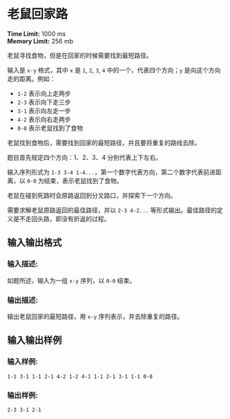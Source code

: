 # 老鼠回家路

**Time Limit:** 1000 ms  
**Memory Limit:** 256 mb

老鼠寻找食物，但是在回家的时候需要找到最短路径。

输入是 `x-y` 格式，其中 `x` 是 `1`, `2`, `3`, `4` 中的一个，代表四个方向；`y` 是向这个方向走的距离。例如：
- `1-2` 表示向上走两步
- `2-3` 表示向下走三步
- `3-1` 表示向左走一步
- `4-2` 表示向右走两步
- `0-0` 表示老鼠找到了食物

老鼠找到食物后，需要找到回家的最短路径，并且要将重复的路线去除。

题目首先规定四个方向：1、2、3、4 分别代表上下左右。

输入序列形式为 `1-3 3-4 1-4...`，第一个数字代表方向，第二个数字代表前进距离，以 `0-0` 为结束，表示老鼠找到了食物。

老鼠在碰到死路时会原路返回到分叉路口，并探索下一个方向。

需要求解老鼠原路返回的最佳路径，并以 `2-3 4-2...` 等形式输出。最佳路径的定义是不走回头路，即没有折返的过程。

## 输入输出格式

### 输入描述:
如题所述，输入为一组 `x-y` 序列，以 `0-0` 结束。

### 输出描述:
输出老鼠回家的最短路径，用 `x-y` 序列表示，并去除重复的路径。

## 输入输出样例

### 输入样例:
```
1-1 3-1 1-1 2-1 4-2 1-2 4-1 1-1 2-1 3-1 1-1 0-0
```

### 输出样例:
```
2-3 3-1 2-1
```